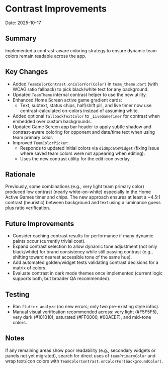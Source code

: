 # Contrast Improvements

Date: 2025-10-17

## Summary
Implemented a contrast-aware coloring strategy to ensure dynamic team colors remain readable across the app.

## Key Changes
- Added `TeamColorContrast.onColorFor(Color)` in `team_theme.dart` (with WCAG ratio fallback) to pick black/white text for any background.
- Updated `TeamTheme` internal contrast helper to use the new utility.
- Enhanced Home Screen active game gradient cards:
  - Text, subtext, status chips, half/shift pill, and live timer now use contrast-calculated on-colors instead of assuming white.
- Added optional `fallbackTextColor` to `_LiveGameTimer` for contrast when embedded over custom backgrounds.
- Updated Game Screen app bar header to apply subtle shadow and contrast-aware coloring for opponent and date/time text when using team primary color.
- Improved `TeamColorPicker`:
  - Responds to updated initial colors via `didUpdateWidget` (fixing issue where saved team colors were not appearing when editing).
  - Uses the new contrast utility for the edit icon overlay.

## Rationale
Previously, some combinations (e.g., very light team primary color) produced low contrast (nearly white-on-white) especially in the Home Active Games timer and chips. The new approach ensures at least a ~4.5:1 contrast (heuristic) between background and text using a luminance guess plus ratio verification.

## Future Improvements
- Consider caching contrast results for performance if many dynamic paints occur (currently trivial cost).
- Expand contrast selection to allow dynamic tone adjustment (not only black/white) for brand consistency while still passing contrast (e.g., shifting toward nearest accessible tone of the same hue).
- Add automated golden/widget tests validating contrast decisions for a matrix of colors.
- Evaluate contrast in dark mode themes once implemented (current logic supports both, but broader QA recommended).

## Testing
- Ran `flutter analyze` (no new errors; only two pre-existing style infos).
- Manual visual verification recommended across: very light (#F5F5F5), very dark (#101010), saturated (#FF0000, #00AEEF), and mid-tone colors.

## Notes
If any remaining areas show poor readability (e.g., secondary widgets or panels not yet migrated), search for direct uses of `teamPrimaryColor` and wrap text/icon colors with `TeamColorContrast.onColorFor(backgroundColor)`.
